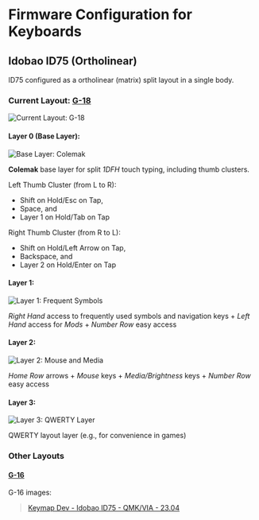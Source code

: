 # Firmware Configuration for Keyboards

## Idobao ID75 (Ortholinear)
ID75 configured as a ortholinear (matrix) split layout in a single body.

### Current Layout: [G-18](./G-18.json)
![Current Layout: G-18](https://i.imgur.com/NuuRltR.png)

#### Layer 0 (Base Layer):
![Base Layer: Colemak](https://i.imgur.com/RF2RlR7.png)

__Colemak__ base layer for split _1DFH_ touch typing, including thumb clusters.

Left Thumb Cluster (from L to R):
- Shift on Hold/Esc on Tap,
- Space, and
- Layer 1 on Hold/Tab on Tap

Right Thumb Cluster (from R to L):
- Shift on Hold/Left Arrow on Tap,
- Backspace, and
- Layer 2 on Hold/Enter on Tap

#### Layer 1:
![Layer 1: Frequent Symbols](https://i.imgur.com/LU1kZsp.png)

_Right Hand_ access to frequently used symbols and navigation keys + _Left Hand_ access for _Mods_ + _Number Row_ easy access

#### Layer 2:
![Layer 2: Mouse and Media](https://i.imgur.com/sgt9ZGT.png)

_Home Row_ arrows + _Mouse_ keys + _Media/Brightness_ keys + _Number Row_ easy access

#### Layer 3:
![Layer 3: QWERTY Layer](https://i.imgur.com/qgSUTQh.png)

QWERTY layout layer (e.g., for convenience in games)


### Other Layouts

#### [G-16](./G-16.json)
G-16 images:
<blockquote class="imgur-embed-pub" lang="en" data-id="a/n7rGcCq"  ><a href="//imgur.com/a/n7rGcCq">Keymap Dev - Idobao ID75 - QMK/VIA - 23.04</a></blockquote>
